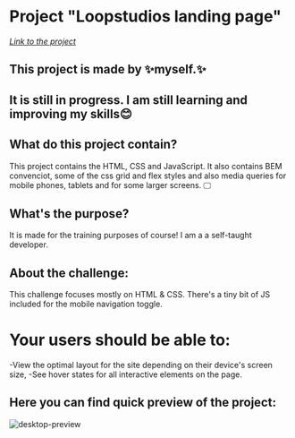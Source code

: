 # Project "Loopstudios landing page"

*[Link to the project](https://myers32.github.io/Loopstudios-landing-page/)*

## This project is made by ✨myself.✨ 
## It is still in progress. I am still learning and improving my skills😊

## What do this project contain?

This project contains the HTML, CSS and JavaScript. 
It also contains BEM convenciot, some of the css grid and flex styles and also media queries for mobile phones, tablets and for some larger screens. 🖵

## What's the purpose?

It is made for the training purposes of course! I am a a self-taught developer. 

## About the challenge:

This challenge focuses mostly on HTML & CSS. There's a tiny bit of JS included for the mobile navigation toggle.

# Your users should be able to:

-View the optimal layout for the site depending on their device's screen size,
-See hover states for all interactive elements on the page.

## Here you can find quick preview of the project: 
![desktop-preview](https://github.com/myers32/loopstudios-landing-page/assets/122280628/d7a5ff3d-7791-4e88-b1aa-cf1404222cae)
